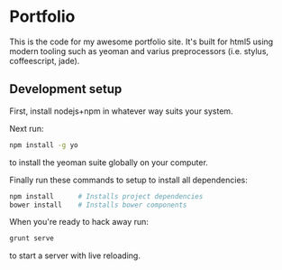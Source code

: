 Portfolio
=========

This is the code for my awesome portfolio site. It's built for html5 using modern tooling such as yeoman and varius preprocessors (i.e. stylus, coffeescript, jade).


Development setup
-----------------
First, install nodejs+npm in whatever way suits your system. 

Next run:

```bash
npm install -g yo
```

to install the yeoman suite globally on your computer.

Finally run these commands to setup to install all dependencies:

```bash
npm install      # Installs project dependencies
bower install    # Installs bower components
```

When you're ready to hack away run:

```bash
grunt serve
```

to start a server with live reloading.

